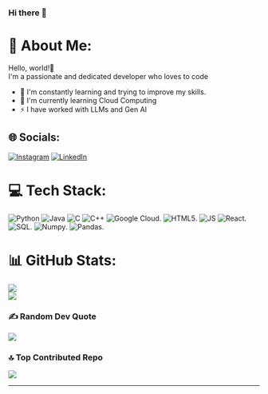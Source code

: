 ### Hi there 👋

# 💫 About Me:
Hello, world!👋<br>I'm a passionate and dedicated developer who loves to code
- 🌱 I'm constantly learning and trying to improve my skills.
- 🔭 I'm currently learning Cloud Computing
- ⚡ I have worked with LLMs and Gen AI

## 🌐 Socials:
[![Instagram](https://img.shields.io/badge/Instagram-%23E4405F.svg?logo=Instagram&logoColor=white)](https://instagram.com/ishan_jain1729) [![LinkedIn](https://img.shields.io/badge/LinkedIn-%230077B5.svg?logo=linkedin&logoColor=white)](https://linkedin.com/in/ishan-jain-43340127a) 

# 💻 Tech Stack:
![Python](https://img.shields.io/badge/python-3670A0?style=for-the-badge&logo=python&logoColor=ffdd54) ![Java](https://img.shields.io/badge/java-%23ED8B00.svg?style=for-the-badge&logo=java&logoColor=white) ![C](https://img.shields.io/badge/c-%2300599C.svg?style=for-the-badge&logo=c&logoColor=white) ![C++](https://img.shields.io/badge/c++-%2300599C.svg?style=for-the-badge&logo=c%2B%2B&logoColor=white) ![Google Cloud](https://camo.githubusercontent.com/b567cef5883c45213bc40464035437a42a2eb3c09465a88fc951575dbd31e32a/68747470733a2f2f696d672e736869656c64732e696f2f62616467652f476f6f676c65253230436c6f75642d2532333432383546342e7376673f7374796c653d666f722d7468652d6261646765266c6f676f3d676f6f676c652d636c6f7564266c6f676f436f6c6f723d7768697465). ![HTML5](https://camo.githubusercontent.com/53ec2e58e03ba275d9b3a386abd96a243cf744a1a7121bdf8262fc8ae6ebc335/68747470733a2f2f696d672e736869656c64732e696f2f62616467652f6a6176617363726970742d2532333332333333302e7376673f7374796c653d666f722d7468652d6261646765266c6f676f3d6a617661736372697074266c6f676f436f6c6f723d253233463744463145). ![JS](https://camo.githubusercontent.com/53ec2e58e03ba275d9b3a386abd96a243cf744a1a7121bdf8262fc8ae6ebc335/68747470733a2f2f696d672e736869656c64732e696f2f62616467652f6a6176617363726970742d2532333332333333302e7376673f7374796c653d666f722d7468652d6261646765266c6f676f3d6a617661736372697074266c6f676f436f6c6f723d253233463744463145) ![React](https://camo.githubusercontent.com/3babc94d778f96441b3a66615fb5ee88c6ed04f174ed49b04df92b071a7d0e80/68747470733a2f2f696d672e736869656c64732e696f2f62616467652f72656163742d2532333230323332612e7376673f7374796c653d666f722d7468652d6261646765266c6f676f3d7265616374266c6f676f436f6c6f723d253233363144414642). ![SQL](https://img.shields.io/badge/mysql-%2300f.svg?style=for-the-badge&logo=sql&logoColor=white). ![Numpy](https://camo.githubusercontent.com/6631ab3e404c95feff2366126736bf6b3759e4be11357ea07405a3527b9a3138/68747470733a2f2f696d672e736869656c64732e696f2f62616467652f6e756d70792d2532333031333234332e7376673f7374796c653d666f722d7468652d6261646765266c6f676f3d6e756d7079266c6f676f436f6c6f723d7768697465). ![Pandas](https://camo.githubusercontent.com/05cab52d05663cecbe47a23ca71075ba81b9080dd50561d0f76eb46e902cfef8/68747470733a2f2f696d672e736869656c64732e696f2f62616467652f70616e6461732d2532333135303435382e7376673f7374796c653d666f722d7468652d6261646765266c6f676f3d70616e646173266c6f676f436f6c6f723d7768697465).

# 📊 GitHub Stats:
![](https://github-readme-stats.vercel.app/api?username=Ishan1440&theme=dark&hide_border=false&include_all_commits=false&count_private=false)<br/>
![](https://github-readme-streak-stats.herokuapp.com/?user=Ishan1440&theme=dark&hide_border=false)<br/>
<!-- ![](https://github-readme-stats.vercel.app/api/top-langs/?username=Ishan1440&theme=dark&hide_border=false&include_all_commits=false&count_private=false&layout=compact) -->

<!--
## 🏆 GitHub Trophies
![](https://github-profile-trophy.vercel.app/?username=Ishan1440&theme=radical&no-frame=false&no-bg=true&margin-w=4)
-->

### ✍️ Random Dev Quote
![](https://quotes-github-readme.vercel.app/api?type=horizontal&theme=radical)

### 🔝 Top Contributed Repo
![](https://github-contributor-stats.vercel.app/api?username=Ishan1440&limit=5&theme=dark&combine_all_yearly_contributions=true)

---
<!-- [![](https://visitcount.itsvg.in/api?id=Ishan1440&icon=0&color=0)](https://visitcount.itsvg.in) -->

<!-- Proudly created with GPRM ( https://gprm.itsvg.in ) -->
